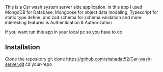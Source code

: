 This is a Car wash system server side application. In this app I used MongoDB for Database, Mongoose for object data modeling, Typescript for static type define, and zod schema for schema validation and more interesting features is Authentication & Authorization

If you want run this app in your local pc so you have to do

## Installation

Clone the repository
git clone https://github.com/shahadat52/Car-wash-server.git
cd your-repo
